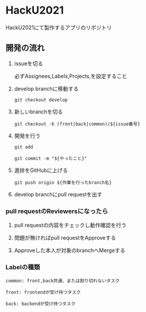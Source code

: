 # HackU2021
HackU2021にて製作するアプリのリポジトリ

## 開発の流れ

1. issueを切る

    必ずAssignees,Labels,Projects,を設定すること

1. develop branchに移動する

    `git checkout develop`
    
1. 新しいbranchを切る

    `git checkout -b (front|back|common)/${issue番号}`

1. 開発を行う

    `git add`
    
    `git commit -m "${やったこと}"`
    
1. 進捗をGitHubに上げる

    `git push origin ${作業を行ったbranch名}`

1. develop branchにpull requestを出す

### pull requestのReviewersになったら

1. pull requestの内容をチェックし動作確認を行う

1. 問題が無ければpull requestをApproveする

1. Approveした本人が対象のbranchへMergeする


### Labelの種類
    
    common: front,back共通、または割り切れないタスク
    
    front: frontendが受け持つタスク
    
    back: backendが受け持つタスク
